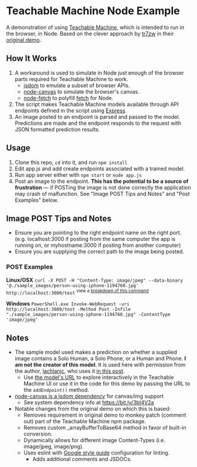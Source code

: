 # Teachable Machine Node Example
A demonstration of using [Teachable Machine](https://teachablemachine.withgoogle.com/), which is intended to run in the browser, in Node. Based on the clever approach by [tr7zw](https://github.com/tr7zw) in their [original demo](https://github.com/tr7zw/teachablemachine-node-example).

## How It Works
1. A workaround is used to simulate in Node just enough of the browser parts required for Teachable Machine to work.
    * [jsdom](https://github.com/jsdom/jsdom) to emulate a subset of browser APIs.
    * [node-canvas](https://github.com/Automattic/node-canvas) to simulate the browser's canvas.
    * [node-fetch](https://github.com/node-fetch/node-fetch) to polyfill [fetch](https://developer.mozilla.org/en-US/docs/Web/API/Fetch_API) for Node.
2. The script makes Teachable Machine models available through API endpoints defined in the script using [Express](https://expressjs.com/).
3. An image posted to an endpoint is parsed and passed to the model. Predictions are made and the endpoint responds to the request with JSON formatted prediction results.

## Usage
1. Clone this repo, `cd` into it, and run `npm install`
2. Edit app.js and add create endpoints associated with a trained model.
3. Run app server either with `npm start` or `node app.js`
4. Post an image to the endpoint. **This has the potential to be a source of frustration** — if POSTing the image is not done correctly the application may crash of malfunction. See "Image POST Tips and Notes" and "Post Examples" below.

## Image POST Tips and Notes
* Ensure you are pointing to the right endpoint name on the right port. (e.g. localhost:3000 if posting from the same computer the app is running on, or myhostname:3000 if posting from another computer)
* Ensure you are supplying the correct path to the image being posted.

### POST Examples
**Linux/OSX**
`curl -X POST -H "Content-Type: image/jpeg" --data-binary '@./sample_images/person-using-iphone-1194760.jpg' http://localhost:3000/test`
<sup>view a [breakdown of this command](https://bit.ly/3aEZ4t5)</sup>

**Windows**
`PowerShell.exe Invoke-WebRequest -uri http://localhost:3000/test -Method Post -Infile "./sample_images/person-using-iphone-1194760.jpg" -ContentType 'image/jpeg'`

## Notes
* The sample model used makes a prediction on whether a supplied image contains a Solo Human, a Solo Phone, or a Human and Phone. **I am not the creator of this model**.  It is used here with permission from the author, [lachlanjc](https://github.com/lachlanjc), who uses it [in this post](https://ima.lachlanjc.me/2019-11-17_cc_week_12_project/).
    + Use [the model's URL](https://teachablemachine.withgoogle.com/models/AI5i76oG/) to explore interactively in the Teachable Machine UI or use it in the code for this demo by passing the URL to the `addEndpoint()` method.
* [node-canvas is a jsdom dependency](https://github.com/jsdom/jsdom#canvas-support) for canvas/img support
    + See system dependency info at https://bit.ly/3bI4V2a
* Notable changes from the original demo on which this is based:
    + Removes requirement in original demo to monkey patch (comment out) part of the Teachable Machine npm package.
    + Removes custom _arrayBufferToBase64 method in favor of built-in conversion.
    + Dynamically allows for different image Content-Types (i.e. image/jpeg, image/png).
    + Uses eslint with [Google style guide](https://google.github.io/styleguide/jsguide.html) configuration for linting.
        + Adds additional comments and JSDOCs.
